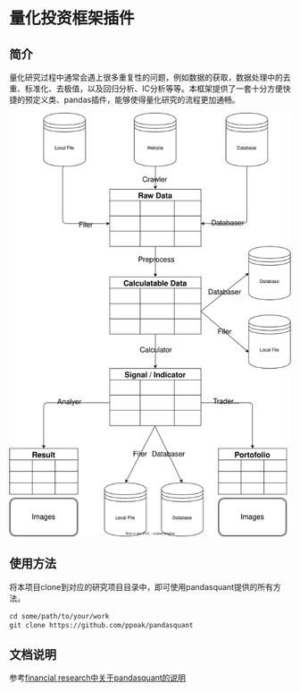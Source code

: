 # 量化投资框架插件

## 简介

量化研究过程中通常会遇上很多重复性的问题，例如数据的获取，数据处理中的去重、标准化、去极值，以及回归分析、IC分析等等。本框架提供了一套十分方便快捷的预定义类、pandas插件，能够使得量化研究的流程更加通畅。

![process](./process.svg)

## 使用方法

将本项目clone到对应的研究项目目录中，即可使用pandasquant提供的所有方法。

```shell
cd some/path/to/your/work
git clone https://github.com/ppoak/pandasquant
```

## 文档说明

参考[financial research中关于pandasquant的说明](https://github.com/ppoak/financialresearch/blob/main/doc/pandasquant.md)
